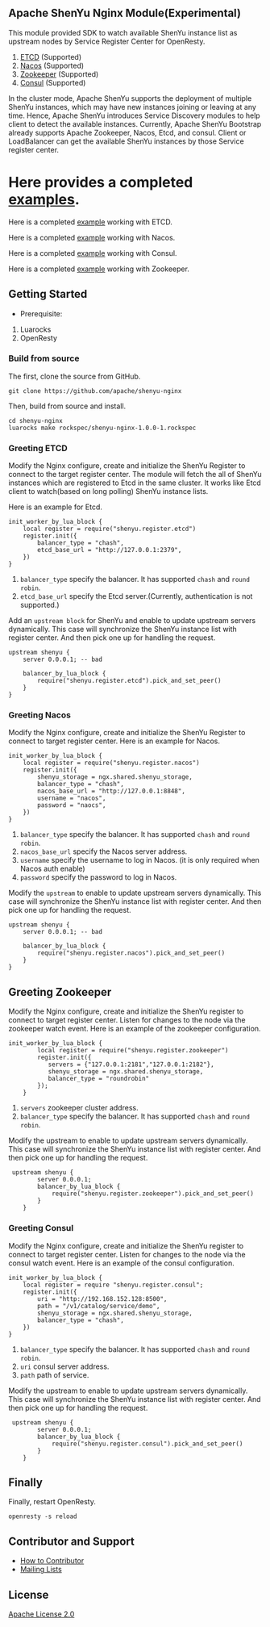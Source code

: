 Apache ShenYu Nginx Module(Experimental)
---

This module provided SDK to watch available ShenYu instance list as upstream nodes by Service Register Center for OpenResty.
1. [ETCD](#greeting-etcd) (Supported)
2. [Nacos](#greeting-nacos) (Supported)
3. [Zookeeper](#greeting-zookeeper) (Supported)
4. [Consul](#greeting-consul) (Supported)

In the cluster mode, Apache ShenYu supports the deployment of multiple ShenYu instances, which may have new instances joining or leaving at any time.
Hence, Apache ShenYu introduces Service Discovery modules to help client to detect the available instances. 
Currently, Apache ShenYu Bootstrap already supports Apache Zookeeper, Nacos, Etcd, and consul. Client or LoadBalancer can get the available ShenYu instances by those Service register center. 

Here provides a completed [examples](https://github.com/apache/shenyu-nginx/tree/main/example).
=======
Here is a completed [example](https://github.com/apache/shenyu-nginx/blob/main/example/etcd/nginx.conf) working with ETCD.

Here is a completed [example](https://github.com/apache/shenyu-nginx/blob/main/example/nacos/nginx.conf) working with Nacos.

Here is a completed [example](https://github.com/apache/shenyu-nginx/blob/main/example/consul/nginx.conf) working with Consul.

Here is a completed [example](https://github.com/apache/shenyu-nginx/blob/main/example/zookeeper/nginx.conf) working with Zookeeper.

## Getting Started

- Prerequisite:
1. Luarocks
2. OpenResty

### Build from source

The first, clone the source from GitHub.
```shell
git clone https://github.com/apache/shenyu-nginx
```

Then, build from source and install.
```shell
cd shenyu-nginx
luarocks make rockspec/shenyu-nginx-1.0.0-1.rockspec
```

### Greeting ETCD

Modify the Nginx configure, create and initialize the ShenYu Register to connect to the target register center. 
The module will fetch the all of ShenYu instances which are registered to Etcd in the same cluster.
It works like Etcd client to watch(based on long polling) ShenYu instance lists. 

Here is an example for Etcd.
```
init_worker_by_lua_block {
    local register = require("shenyu.register.etcd")
    register.init({
        balancer_type = "chash",
        etcd_base_url = "http://127.0.0.1:2379",
    })
}
```

1. `balancer_type` specify the balancer. It has supported `chash` and `round robin`.
2. `etcd_base_url` specify the Etcd server.(Currently, authentication is not supported.)

Add an `upstream block` for ShenYu and enable to update upstream servers dynamically. This case will synchronize the ShenYu instance list with register center. 
And then pick one up for handling the request.
```
upstream shenyu {
    server 0.0.0.1; -- bad 
    
    balancer_by_lua_block {
        require("shenyu.register.etcd").pick_and_set_peer()
    }
}
```


### Greeting Nacos

Modify the Nginx configure, create and initialize the ShenYu Register to connect to target register center.  Here is an example for Nacos.
```
init_worker_by_lua_block {
    local register = require("shenyu.register.nacos")
    register.init({
        shenyu_storage = ngx.shared.shenyu_storage,
        balancer_type = "chash",
        nacos_base_url = "http://127.0.0.1:8848",
        username = "nacos",
        password = "naocs",
    })
}
```

1. `balancer_type` specify the balancer. It has supported `chash` and `round robin`.
2. `nacos_base_url` specify the Nacos server address.
3. `username` specify the username to log in Nacos. (it is only required when Nacos auth enable)
4. `password` specify the password to log in Nacos.

Modify the `upstream` to enable to update upstream servers dynamically. This case will synchronize the ShenYu instance list with register center. 
And then pick one up for handling the request.
```
upstream shenyu {
    server 0.0.0.1; -- bad 
    
    balancer_by_lua_block {
        require("shenyu.register.nacos").pick_and_set_peer()
    }
}
```

## Greeting Zookeeper 
Modify the Nginx configure, create and initialize the ShenYu register to connect to target register center.
Listen for changes to the node via the zookeeper watch event. Here is an example of the zookeeper configuration.
```shell
init_worker_by_lua_block {
        local register = require("shenyu.register.zookeeper")
        register.init({
           servers = {"127.0.0.1:2181","127.0.0.1:2182"},
           shenyu_storage = ngx.shared.shenyu_storage,
           balancer_type = "roundrobin"
        });
    }
```
1. `servers` zookeeper cluster address.
2. ``balancer_type`` specify the balancer. It has supported `chash` and `round robin`.

Modify the upstream to enable to update upstream servers dynamically. This case will synchronize the ShenYu instance list with register center. And then pick one up for handling the request.
```shell
 upstream shenyu {
        server 0.0.0.1;
        balancer_by_lua_block {
            require("shenyu.register.zookeeper").pick_and_set_peer()
        }
    }
```

### Greeting Consul

Modify the Nginx configure, create and initialize the ShenYu register to connect to target register center.
Listen for changes to the node via the consul watch event. Here is an example of the consul configuration.
```shell
init_worker_by_lua_block {
    local register = require "shenyu.register.consul";
    register.init({
        uri = "http://192.168.152.128:8500",
        path = "/v1/catalog/service/demo",
        shenyu_storage = ngx.shared.shenyu_storage,
        balancer_type = "chash",
    })
}
```
1. ``balancer_type`` specify the balancer. It has supported `chash` and `round robin`.
2. `uri` consul server address.
3. `path` path of service.

Modify the upstream to enable to update upstream servers dynamically. This case will synchronize the ShenYu instance list with register center. And then pick one up for handling the request.

```shell
 upstream shenyu {
        server 0.0.0.1;
        balancer_by_lua_block {
            require("shenyu.register.consul").pick_and_set_peer()
        }
    }
```

## Finally

Finally, restart OpenResty.
```shell
openresty -s reload
```


## Contributor and Support

* [How to Contributor](https://shenyu.apache.org/community/contributor-guide)
* [Mailing Lists](mailto:dev@shenyu.apache.org)

## License

[Apache License 2.0](https://apache.org/licenses/LICENSE-2.0)
